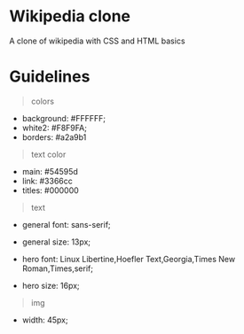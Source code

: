 # Wikipedia clone
A clone of wikipedia with CSS and HTML basics

# Guidelines
> colors
  - background: #FFFFFF;
  - white2: #F8F9FA;
  - borders: #a2a9b1
> text color
  - main: #54595d
  - link: #3366cc
  - titles: #000000
> text
  - general font: sans-serif;
  - general size: 13px;

  - hero font: Linux Libertine,Hoefler Text,Georgia,Times New Roman,Times,serif;
  - hero size: 16px;

> img
  - width: 45px;